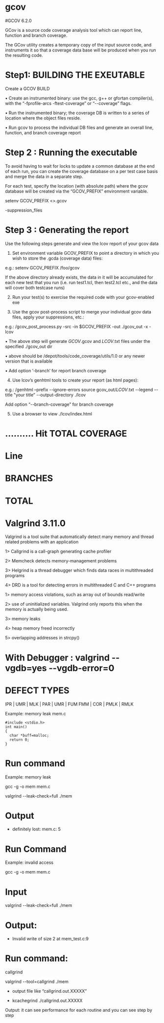 # gcov

#GCOV 6.2.0 

GCov is a source code coverage analysis tool which can report line, function and branch coverage.

The GCov utility creates a temporary copy of the input source code, and instruments it so that a coverage data base will be produced when you run the resulting code.

# Step1: BUILDING THE EXEUTABLE 

Create a GCOV BUILD 

• Create an instrumented binary: use the gcc, g++ or gfortan compiler(s), with the “-fprofile-arcs -ftest-coverage” or “--coverage” flags.

• Run the instrumented binary; the coverage DB is written to a series of location where the object files reside.

• Run gcov to process the individual DB files and generate an overall line, function, and branch coverage report


# Step 2 : Running the executable

To avoid having to wait for locks to update a common database at the end of each run, you can create the coverage database on a per test case basis and merge the data in a separate step.

For each test, specify the location (with absolute path) where the gcov database will be created via the “GCOV_PREFIX” environment variable.

setenv GCOV_PREFIX <>.gcov

-suppression_files 

# Step 3 :  Generating the report

Use the following steps generate and view the lcov report of your gcov data

1. Set environment variable GCOV_PREFIX to point a directory in which you wish to store the .gcda (coverage data) files:

e.g.: setenv GCOV_PREFIX /foo/gcov

If the above directory already exists, the data in it will be accumulated for each new test that you run (i.e. run test1.tcl, then test2.tcl etc., and the data will cover both testcase runs)

2. Run your test(s) to exercise the required code with your gcov-enabled exe

3. Use the gcov post-process script to merge your individual gcov data files, apply your suppressions, etc.:

e.g.: <path>/gcov_post_process.py -src <your client root> -in $GCOV_PREFIX -out ./gcov_out -x <your suppression file> -lcov

• The above step will generate _GCOV_.gcov and _LCOV_.txt files under the specified ./gcov_out dir


• <path> above should be /depot/tools/code_coverage/utils/1.0 or any newer version that is available 

• Add option ‘-branch’ for report branch coverage

4. Use lcov’s genhtml tools to create your report (as html pages):

e.g.: <path>/genhtml –prefix <your client root> --ignore-errors source gcov_out/_LCOV_.txt --legend --title "your title” --output-directory ./lcov

Add option “--branch-coverage” for branch coverage

5. Use a browser to view ./lcov/index.html

# ..........                   Hit         TOTAL           COVERAGE 
# Line         
# BRANCHES
# TOTAL


# Valgrind 3.11.0 

Valgrind is a tool suite that automatically detect many memory and thread  related problems with an application


1> Callgrind is a call-graph generating cache profiler

2> Memcheck detects memory-management problems

3> Helgrind is a thread debugger which finds data races in multithreaded programs

4> DRD is a tool for detecting errors in multithreaded C and C++ programs 


1> memory access violations, such as array out of bounds read/write 
   

2> use of uninitialized variables.  Valgrind only reports this when the memory is actually being used. 

3> memory leaks

4> heap memory freed incorrectly

5> overlapping addresses in strcpy()


# With Debugger  :  valgrind --vgdb=yes --vgdb-error=0 <executable>


# DEFECT TYPES 

IPR  |  UMR  | MLK  | PAR  | UMR  | FUM
FMM  |  COR  | PMLK | RMLK 

Example: memory leak
  mem.c

```
#include <stdio.h>
int main()
{
  char *buff=malloc;
  return 0;
}
```



# Run command

Example: memory leak

gcc -g -o mem mem.c

valgrind --leak-check=full ./mem

# Output
- definitely lost: mem.c: 5

# Run Command 

Example: invalid access

gcc -g -o mem mem.c

# Input 
valgrind --leak-check=full ./mem

# Output: 
- Invalid write of size 2 at mem_test.c:9


# Run command: 

callgrind

valgrind --tool=callgrind ./mem

- output file like “callgrind.out.XXXXX”

- kcachegrind ./callgrind.out.XXXXX

Output: it can see performance for each routine and you can see step by step
